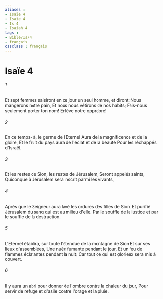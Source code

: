 ```yaml
---
aliases : 
- Isaïe 4
- Isaïe 4
- Is 4
- Isaiah 4
tags : 
- Bible/Is/4
- français
cssclass : français
---
```


# Isaïe 4

###### 1
Et sept femmes saisiront en ce jour un seul homme, et diront: Nous mangerons notre pain, Et nous nous vêtirons de nos habits; Fais-nous seulement porter ton nom! Enlève notre opprobre!
###### 2
En ce temps-là, le germe de l'Eternel Aura de la magnificence et de la gloire, Et le fruit du pays aura de l'éclat et de la beauté Pour les réchappés d'Israël.
###### 3
Et les restes de Sion, les restes de Jérusalem, Seront appelés saints, Quiconque à Jérusalem sera inscrit parmi les vivants,
###### 4
Après que le Seigneur aura lavé les ordures des filles de Sion, Et purifié Jérusalem du sang qui est au milieu d'elle, Par le souffle de la justice et par le souffle de la destruction.
###### 5
L'Eternel établira, sur toute l'étendue de la montagne de Sion Et sur ses lieux d'assemblées, Une nuée fumante pendant le jour, Et un feu de flammes éclatantes pendant la nuit; Car tout ce qui est glorieux sera mis à couvert.
###### 6
Il y aura un abri pour donner de l'ombre contre la chaleur du jour, Pour servir de refuge et d'asile contre l'orage et la pluie.
